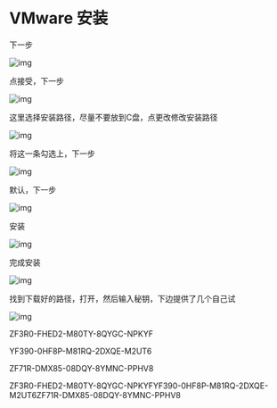 # VMware 安装

下一步

![img](file:///C:\Users\wuxia\AppData\Local\Temp\ksohtml1028\wps9.jpg) 

点接受，下一步

![img](file:///C:\Users\wuxia\AppData\Local\Temp\ksohtml1028\wps10.jpg) 

 

这里选择安装路径，尽量不要放到C盘，点更改修改安装路径

![img](file:///C:\Users\wuxia\AppData\Local\Temp\ksohtml1028\wps11.jpg) 

将这一条勾选上，下一步

![img](file:///C:\Users\wuxia\AppData\Local\Temp\ksohtml1028\wps12.jpg) 

 

默认，下一步

![img](file:///C:\Users\wuxia\AppData\Local\Temp\ksohtml1028\wps13.jpg) 

安装

![img](file:///C:\Users\wuxia\AppData\Local\Temp\ksohtml1028\wps14.jpg) 

 

完成安装

![img](file:///C:\Users\wuxia\AppData\Local\Temp\ksohtml1028\wps15.jpg) 

 

找到下载好的路径，打开，然后输入秘钥，下边提供了几个自己试

![img](file:///C:\Users\wuxia\AppData\Local\Temp\ksohtml1028\wps16.jpg) 

 

ZF3R0-FHED2-M80TY-8QYGC-NPKYF

 

YF390-0HF8P-M81RQ-2DXQE-M2UT6

 

ZF71R-DMX85-08DQY-8YMNC-PPHV8

 

ZF3R0-FHED2-M80TY-8QYGC-NPKYFYF390-0HF8P-M81RQ-2DXQE-M2UT6ZF71R-DMX85-08DQY-8YMNC-PPHV8
